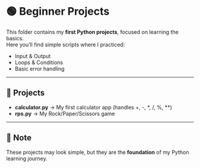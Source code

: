 # 🟢 Beginner Projects

This folder contains my **first Python projects**, focused on learning the basics.  
Here you’ll find simple scripts where I practiced:
- Input & Output
- Loops & Conditions
- Basic error handling

---

## 📌 Projects

- **calculator.py** → My first calculator app (handles +, -, *, /, %, **)
- **rps.py** → My Rock/Paper/Scissors game

---

## 📝 Note
These projects may look simple, but they are the **foundation** of my Python learning journey.  

